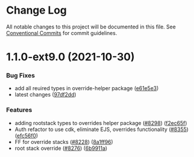 # Change Log

All notable changes to this project will be documented in this file.
See [Conventional Commits](https://conventionalcommits.org) for commit guidelines.

# 1.1.0-ext9.0 (2021-10-30)


### Bug Fixes

* add all reuired types in override-helper package ([e61e5e3](https://github.com/aws-amplify/amplify-cli/commit/e61e5e3db2dedd663e55f06ff8ddec6ad3b878e8))
* latest changes ([97df2dd](https://github.com/aws-amplify/amplify-cli/commit/97df2ddcac8b4f638e6c98f364adea0b46c02a52))


### Features

* adding rootstack types to overrides helper package ([#8298](https://github.com/aws-amplify/amplify-cli/issues/8298)) ([f2ec65f](https://github.com/aws-amplify/amplify-cli/commit/f2ec65fdd3f2ebdd65cd79704be6bf4fbfe3510b))
* Auth refactor to  use cdk, eliminate EJS, overrides functionality ([#8355](https://github.com/aws-amplify/amplify-cli/issues/8355)) ([efc56f0](https://github.com/aws-amplify/amplify-cli/commit/efc56f07b1ba5edff2a4f90beab59c5287dd5b53))
* FF for override stacks ([#8228](https://github.com/aws-amplify/amplify-cli/issues/8228)) ([8a1ff96](https://github.com/aws-amplify/amplify-cli/commit/8a1ff96f8280a18dd4f968706f63adef49c402ef))
* root stack override ([#8276](https://github.com/aws-amplify/amplify-cli/issues/8276)) ([6b9911a](https://github.com/aws-amplify/amplify-cli/commit/6b9911a4f20d8f7601d2da01219775106bd3a122))
